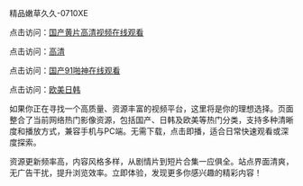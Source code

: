 精品嫩草久久-0710XE

点击访问：<a href="https://heiliaoxqkkct.pages.dev">国产黄片高清视频在线观看</a>

点击访问：<a href="https://heiliaoxwd5i8.pages.dev">高清</a>

点击访问：<a href="https://heiliaowzu4ur.pages.dev">国产91啪神在线观看</a>

点击访问：<a href="https://heiliaozj3tjd.pages.dev">欧美日韩</a>

如果你正在寻找一个高质量、资源丰富的视频平台，这里将是你的理想选择。页面整合了当前网络热门影像资源，包括国产、日韩及欧美等热门分类，支持多种清晰度和播放方式，兼容手机与PC端。无需下载，点击即播，适合日常快速观看或深度探索。

资源更新频率高，内容风格多样，从剧情片到短片合集一应俱全。站点界面清爽，无广告干扰，提升浏览效率。立即体验，发现更多你感兴趣的精彩内容！

<span style="display:none;">[Canonical link]( https://github.com/tgb20250710/tgb3)</span>
